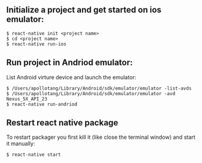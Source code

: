 
## Initialize a project and get started on ios emulator:
```
$ react-native init <project name>
$ cd <project name>
$ react-native run-ios
```

## Run project in Andriod emulator:

List Android virture device and launch the emulator:
```
$ /Users/apollotang/Library/Android/sdk/emulator/emulator -list-avds
$ /Users/apollotang/Library/Android/sdk/emulator/emulator -avd Nexus_5X_API_23
$ react-native run-andriod
```

## Restart react native package
To restart packager you first kill it (like close the terminal window) and start it manually:
```
$ react-native start
```
